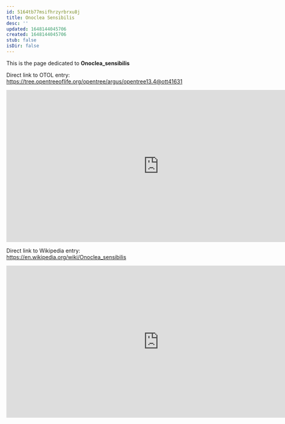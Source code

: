 ```yaml
---
id: 5164tb77msifhrzyrbrxu8j
title: Onoclea Sensibilis
desc: ''
updated: 1648144045706
created: 1648144045706
stub: false
isDir: false
---
```

This is the page dedicated to **Onoclea_sensibilis**


Direct link to OTOL entry: https://tree.opentreeoflife.org/opentree/argus/opentree13.4@ott41631



<html>
    <body>
    <iframe src="https://tree.opentreeoflife.org/opentree/argus/opentree13.4@ott41631"
    width="800" height="400" frameborder="0" allowfullscreen> </iframe>
    </body>
</html>
    


Direct link to Wikipedia entry: https://en.wikipedia.org/wiki/Onoclea_sensibilis



<html>
    <body>
    <iframe src="https://en.wikipedia.org/wiki/Onoclea_sensibilis"
    width="800" height="400" frameborder="0" allowfullscreen> </iframe>
    </body>
</html>
    
